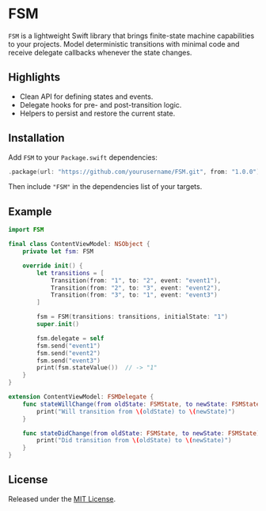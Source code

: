 # FSM

`FSM` is a lightweight Swift library that brings finite-state machine capabilities to your projects. Model deterministic transitions with minimal code and receive delegate callbacks whenever the state changes.

## Highlights

- Clean API for defining states and events.
- Delegate hooks for pre- and post-transition logic.
- Helpers to persist and restore the current state.

## Installation

Add `FSM` to your `Package.swift` dependencies:

```swift
.package(url: "https://github.com/yourusername/FSM.git", from: "1.0.0")
```

Then include `"FSM"` in the dependencies list of your targets.

## Example

```swift
import FSM

final class ContentViewModel: NSObject {
    private let fsm: FSM

    override init() {
        let transitions = [
            Transition(from: "1", to: "2", event: "event1"),
            Transition(from: "2", to: "3", event: "event2"),
            Transition(from: "3", to: "1", event: "event3")
        ]

        fsm = FSM(transitions: transitions, initialState: "1")
        super.init()

        fsm.delegate = self
        fsm.send("event1")
        fsm.send("event2")
        fsm.send("event3")
        print(fsm.stateValue())  // -> "1"
    }
}

extension ContentViewModel: FSMDelegate {
    func stateWillChange(from oldState: FSMState, to newState: FSMState) {
        print("Will transition from \(oldState) to \(newState)")
    }

    func stateDidChange(from oldState: FSMState, to newState: FSMState) {
        print("Did transition from \(oldState) to \(newState)")
    }
}
```

## License

Released under the [MIT License](LICENSE).
